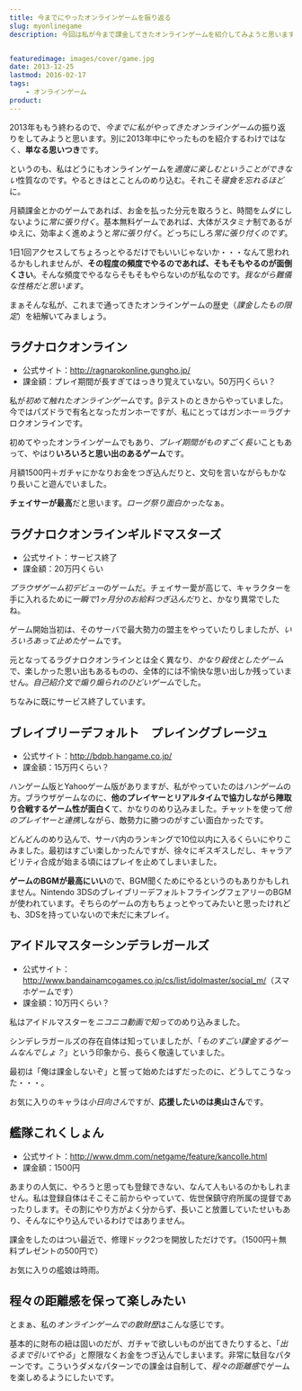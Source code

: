```yaml
---
title: 今までにやったオンラインゲームを振り返る
slug: myonlinegame
description: 今回は私が今まで課金してきたオンラインゲームを紹介してみようと思います。それぞれのゲームの課金額と感想を簡単に綴っています。こうやって振り返ってみると、他に使い道はなかったのかと暗い気持ちになりますが、やってる当時は楽しかったんですよね。


featuredimage: images/cover/game.jpg
date: 2013-12-25
lastmod: 2016-02-17
tags: 
    - オンラインゲーム
product:
---
```


2013年ももう終わるので、<em>今までに私がやってきたオンラインゲーム</em>の振り返りをしてみようと思います。別に2013年中にやったものを紹介するわけではなく、<strong>単なる思いつき</strong>です。

というのも、私はどうにもオンラインゲームを<em>適度に楽しむということができない</em>性質なのです。やるときはとことんのめり込む。それこそ<em>寝食を忘れるほど</em>に。

月額課金とかのゲームであれば、お金を払った分元を取ろうと、時間をムダにしないように<em>常に張り付く</em>。基本無料ゲームであれば、大体がスタミナ制であるがゆえに、効率よく進めようと<em>常に張り付く</em>。どっちにしろ<em>常に張り付くのです</em>。

1日1回アクセスしてちょろっとやるだけでもいいじゃないか・・・なんて思われるかもしれませんが、<strong>その程度の頻度でやるのであれば、そもそもやるのが面倒くさい</strong>。そんな頻度でやるならそもそもやらないのが私なのです。<em>我ながら難儀な性格だと思います</em>。

まぁそんな私が、これまで通ってきたオンラインゲームの歴史（<em>課金したもの限定</em>）を紐解いてみましょう。


## ラグナロクオンライン


<ul>
<li>公式サイト：<a href="http://ragnarokonline.gungho.jp/" target="_blank">http://ragnarokonline.gungho.jp/</a></li>
<li>課金額：プレイ期間が長すぎてはっきり覚えていない。50万円くらい？</li>
</ul>

私が<em>初めて触れたオンラインゲーム</em>です。βテストのときからやっていました。今ではパズドラで有名となったガンホーですが、私にとってはガンホー＝ラグナロクオンラインです。

初めてやったオンラインゲームでもあり、<em>プレイ期間がものすごく長い</em>こともあって、やはり<strong>いろいろと思い出のあるゲーム</strong>です。

月額1500円＋ガチャにかなりお金をつぎ込んだりと、文句を言いながらもかなり長いこと遊んでいました。

<strong>チェイサーが最高</strong>だと思います。<em>ローグ祭り面白かった</em>なぁ。


## ラグナロクオンラインギルドマスターズ


<ul>
<li>公式サイト：サービス終了</li>
<li>課金額：20万円くらい</li>
</ul>

<em>ブラウザゲーム初デビュー</em>のゲームだ。チェイサー愛が高じて、キャラクターを手に入れるために<em>一瞬で1ヶ月分のお給料つぎ込んだ</em>りと、かなり異常でしたね。

ゲーム開始当初は、そのサーバで最大勢力の盟主をやっていたりしましたが、<em>いろいろあって止めた</em>ゲームです。

元となってるラグナロクオンラインとは全く異なり、<em>かなり殺伐としたゲーム</em>で、楽しかった思い出もあるものの、全体的には不愉快な思い出しか残っていません。<em>自己紹介文で煽り煽られのひどいゲーム</em>でした。

ちなみに既にサービス終了しています。


## ブレイブリーデフォルト　プレイングブレージュ


<ul>
<li>公式サイト：<a href="http://bdpb.hangame.co.jp/" target="_blank">http://bdpb.hangame.co.jp/</a></li>
<li>課金額：15万円くらい？</li>
</ul>

ハンゲーム版とYahooゲーム版がありますが、私がやっていたのは<em>ハンゲーム</em>の方。ブラウザゲームなのに、<strong>他のプレイヤーとリアルタイムで協力しながら陣取り合戦するゲーム性が面白く</strong>て、かなりのめり込みました。チャットを使って<em>他のプレイヤーと連携</em>しながら、敵勢力に勝つのがすごい面白かったです。

どんどんのめり込んで、サーバ内のランキングで10位以内に入るくらいにやりこみました。最初はすごい楽しかったんですが、徐々にギスギスしだし、キャラアビリティ合成が始まる頃にはプレイを止めてしまいました。

<strong>ゲームのBGMが最高にいい</strong>ので、BGM聞くためにやるというのもありかもしれません。Nintendo 3DSのブレイブリーデフォルトフライングフェアリーのBGMが使われています。そちらのゲームの方もちょっとやってみたいと思ったけれども、3DSを持っていないので未だに未プレイ。


## アイドルマスターシンデラレガールズ


<ul>
<li>公式サイト：<a href="http://www.bandainamcogames.co.jp/cs/list/idolmaster/social_m/" target="_blank">http://www.bandainamcogames.co.jp/cs/list/idolmaster/social_m/</a>（スマホゲームです）</li>
<li>課金額：10万円くらい？</li>
</ul>

私はアイドルマスターを<em>ニコニコ動画で知って</em>のめり込みました。

シンデレラガールズの存在自体は知っていましたが、「<em>ものすごい課金するゲームなんでしょ？</em>」という印象から、長らく敬遠していました。

最初は「俺は課金しないぞ」と誓って始めたはずだったのに、どうしてこうなった・・・。

お気に入りのキャラは<em>小日向さん</em>ですが、<strong>応援したいのは奥山さん</strong>です。


## 艦隊これくしょん


<ul>
<li>公式サイト：<a href="http://www.dmm.com/netgame/feature/kancolle.html" target="_blank">http://www.dmm.com/netgame/feature/kancolle.html</a></li>
<li>課金額：1500円</li>
</ul>

あまりの人気に、やろうと思っても登録できない、なんて人もいるのかもしれません。私は登録自体はそこそこ前からやっていて、佐世保鎮守府所属の提督であったりします。その割にやり方がよく分からず、長いこと放置していたせいもあり、そんなにやり込んでいるわけではありません。

課金をしたのはつい最近で、修理ドック2つを開放しただけです。（1500円＋無料プレゼントの500円で）

お気に入りの艦娘は時雨。


## 程々の距離感を保って楽しみたい


とまぁ、私の<em>オンラインゲームでの散財歴</em>はこんな感じです。

基本的に財布の紐は固いのだが、ガチャで欲しいものが出てきたりすると、「<em>出るまで引いてやる</em>」と際限なくお金をつぎ込んでしまいます。非常に駄目なパターンです。こういうダメなパターンでの課金は自制して、<em>程々の距離感</em>でゲームを楽しめるようにしたいです。


  